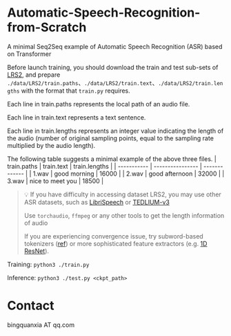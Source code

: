 # Automatic-Speech-Recognition-from-Scratch
A minimal Seq2Seq example of Automatic Speech Recognition (ASR) based on Transformer

Before launch training, you should download the train and test sub-sets of [LRS2](https://www.robots.ox.ac.uk/~vgg/data/lip_reading/lrs2.html),
and prepare `./data/LRS2/train.paths`、`./data/LRS2/train.text`、`./data/LRS2/train.lengths` with the format that  `train.py` requires.

Each line in train.paths represents the local path of an audio file. 

Each line in train.text represents a text sentence. 

Each line in train.lengths represents an integer value indicating the length of the audio (number of original sampling points, equal to the sampling rate multiplied by the audio length).

The following table suggests a minimal example of the above three files.
| train.paths | train.text       | train.lengths |
| ----------- | ---------------- | ------------- |
| 1.wav       | good morning     | 16000         |
| 2.wav       | good afternoon   | 32000         |
| 3.wav       | nice to meet you | 18500         |
> 💡 If you have difficulty in accessing dataset LRS2, you may use other ASR datasets, such as [LibriSpeech](https://www.openslr.org/12) or [TEDLIUM-v3](https://www.openslr.org/51/)
> 
> Use `torchaudio`, `ffmpeg` or any other tools to get the length information of audio
>
> If you are experiencing convergence issue, try subword-based tokenizers ([ref](https://github.com/google/sentencepiece)) or more sophisticated feature extractors (e.g. [1D ResNet](https://github.com/mpc001/Lipreading_using_Temporal_Convolutional_Networks/blob/0cc99fab046bd959578f2baac52e654746da4825/lipreading/models/resnet1D.py#L75)).

Training: `python3 ./train.py`

Inference: `python3 ./test.py <ckpt_path>`


# Contact
bingquanxia AT qq.com
